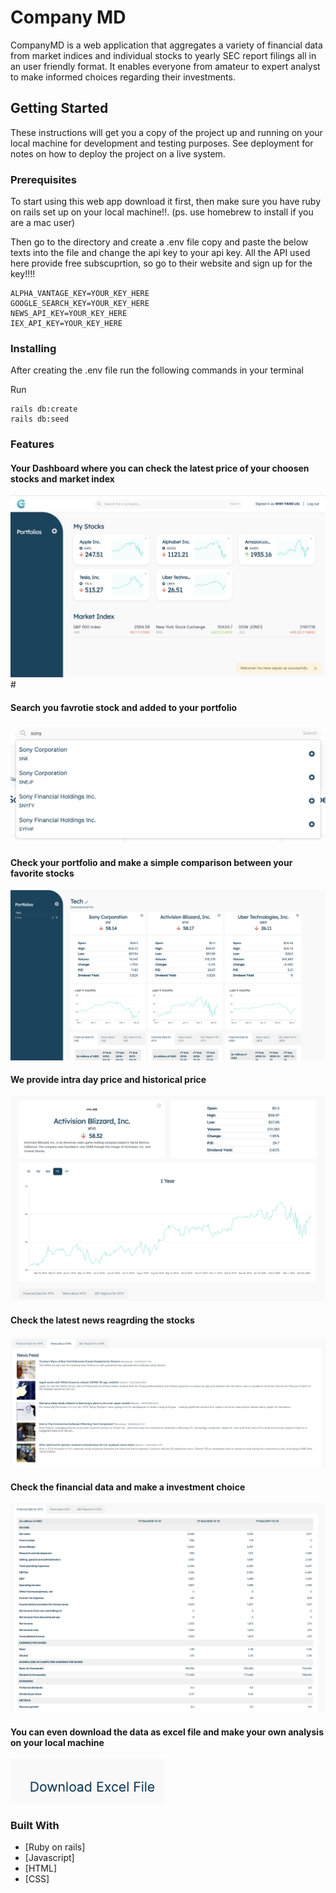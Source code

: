 # Company MD

CompanyMD is a web application that aggregates a variety of financial data from market indices and individual stocks to yearly SEC report filings all in an user friendly format. It enables everyone from amateur to expert analyst to make informed choices regarding their investments. 

## Getting Started

These instructions will get you a copy of the project up and running on your local machine for development and testing purposes. See deployment for notes on how to deploy the project on a live system.

### Prerequisites

To start using this web app download it first, then make sure you have ruby on rails set up on your local machine!!. (ps. use homebrew to install if you are a mac user)

Then go to the directory and create a .env file
copy and paste the below texts into the file and change the api key to your api key. All the API used here provide free subscuprtion, so go to their website and sign up for the key!!!!

```
ALPHA_VANTAGE_KEY=YOUR_KEY_HERE
GOOGLE_SEARCH_KEY=YOUR_KEY_HERE
NEWS_API_KEY=YOUR_KEY_HERE
IEX_API_KEY=YOUR_KEY_HERE
```

### Installing

After creating the .env file run the following commands in your terminal

Run 
```
rails db:create
rails db:seed
```

### Features
#### Your Dashboard where you can check the latest price of your choosen stocks and market index
![Alt text](app/assets/images/after_signing_up.png?raw=true "Title")#
#### Search you favrotie stock and added to your portfolio
![Alt text](app/assets/images/search_function.png?raw=true "Title")
#### Check your portfolio and make a simple comparison between your favorite stocks
![Alt text](app/assets/images/portfolio.png?raw=true "Title")
#### We provide intra day price and historical price
![Alt text](app/assets/images/price.png?raw=true "Title")
#### Check the latest news reagrding the stocks
![Alt text](app/assets/images/news.png?raw=true "Title")
#### Check the financial data and make a investment choice
![Alt text](app/assets/images/financial_data.png?raw=true "Title")
#### You can even download the data as excel file and make your own analysis on your local machine
![Alt text](app/assets/images/download.png?raw=true "Title")


### Built With

* [Ruby on rails]
* [Javascript]
* [HTML]
* [CSS]






 

